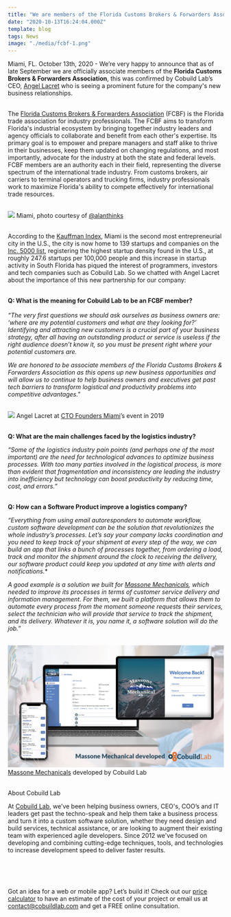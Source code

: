 ```yaml
---
title: "We are members of the Florida Customs Brokers & Forwarders Association!"
date: "2020-10-13T16:24:04.000Z"
template: blog
tags: News
image: "./media/fcbf-1.png"
---
```


Miami, FL. October 13th, 2020 - We’re very happy to announce that as of late September we are officially associate members of the **Florida Customs Brokers & Forwarders Association**, this was confirmed  by Cobuild Lab’s CEO, <a target="_blank" href="https://www.linkedin.com/in/alacret">    Angel Lacret</a> who is seeing a prominent future for the company's new business relationships. <br> </br>

The <a target="_blank" href="https://ww2.fcbf.com/">    Florida Customs Brokers & Forwarders Association</a> (FCBF) is the Florida trade association for industry professionals. The FCBF aims to transform Florida's industrial ecosystem by bringing together industry leaders and agency officials to collaborate and benefit from each other's expertise.  Its primary goal is to empower and prepare managers and staff alike to thrive in their businesses, keep them updated on changing regulations, and most importantly, advocate for the industry at both the state and federal levels. FCBF members are an authority each in their field, representing the diverse spectrum of the international trade industry. From customs brokers, air carriers to terminal operators and trucking firms, industry professionals work to maximize Florida's ability to compete effectively for international trade resources. <br> </br>

<img src="./media/fcbf-2.png">
<title-6 align="centered">Miami, photo courtesy of <a target="_blank" href="https://alanthinks.com/">    @alanthinks</a></title-6> <br> </br>

According to the <a target="_blank" href="https://indicators.kauffman.org/">    Kauffman Index</a>, Miami is the second most entrepreneurial city in the U.S., the city is now home to 139 startups and companies on the <a target="_blank" href="https://www.inc.com/inc5000/2019/top-private-companies-2019-inc5000.html">    Inc. 5000 list</a>, registering the highest startup density found in the U.S., at roughly 247.6 startups per 100,000 people and this increase in startup activity in South Florida has piqued the interest of programmers, investors and tech companies such as Cobuild Lab. So we chatted with Angel Lacret about the importance of this new partnership for our company: <br> </br>


**Q: What is the meaning for Cobuild Lab to be an FCBF member?** <br> </br>
*“The very first questions we should ask ourselves as business owners are: ‘where are my potential customers and what are they looking for?’ Identifying and attracting new customers is a crucial part of your business strategy, after all having an outstanding product or service is useless if the right audience doesn’t know it, so you must be present right where your potential customers are.* 

*We are honored to be associate members of the Florida Customs Brokers & Forwarders Association as this opens up new business opportunities and will allow us to continue  to help business owners and executives get past tech barriers to transform logistical and productivity problems into competitive advantages."* <br> </br>

<img src="./media/fcbf-3.png">
<title-6 align="centered">Angel Lacret at <a target="_blank" href="https://cobuildlab.com/blog/cobuild-lab-was-sponsor-of-the-cto-founders-miami-event/">   CTO Founders Miami</a>’s event in 2019</a></title-6> <br> </br>


**Q: What are the main challenges faced by the logistics industry?** 

*“Some of the logistics industry pain points (and perhaps one of the most important) are the need for technological advances to optimize business processes. With too many parties involved in the logistical process, is more than evident that fragmentation and inconsistency are leading the industry into inefficiency but technology can boost productivity by reducing time, cost, and errors.”* <br> </br>


**Q: How can a Software Product improve a logistics company?**

*“Everything from using email autoresponders to automate workflow, custom software development can be the solution that revolutionizes the whole industry’s processes. Let’s say your company lacks coordination and you need to keep track of your shipment at every step of the way, we can build an app that links a bunch of processes together, from ordering a load, track and monitor the shipment around the clock to receiving the delivery, our software product could keep you updated at any time with alerts and notifications.** 

*A good example is a solution we built for <a target="_blank" href="https://www.massonemechanical.com/">   Massone Mechanicals</a>, which needed to improve its processes in terms of customer service delivery and information management. For them, we built a platform that allows them to automate every process from the moment someone requests their services, select the technician who will provide that service to track the shipment, and its delivery. Whatever it is, you name it, a software solution will do the job.”* <br> </br>

<img src="./media/fcbf-4.jpg">
<title-6 align="centered"> <a target="_blank" href="https://cobuildlab.com/blog/3-apps-that-we-enjoyed-developing-at-cobuild-lab/">   Massone Mechanicals</a> developed by Cobuild Lab </title-6> <br> </br>


<title-5 align="left"> About Cobuild Lab </title-5>

At <a target="_blank" href="https://cobuildlab.com/">  Cobuild Lab</a>, we’ve been helping business owners, CEO's, COO’s and IT leaders get past the techno-speak and help them take a business process and turn it into a custom software solution, whether they need design and build services, technical assistance, or are looking to augment their existing team with experienced agile developers. Since 2012 we've focused on developing and combining cutting-edge techniques, tools, and technologies to increase development speed to deliver faster results. <br> </br>

<youtube-video id="5fbYxQNgJ7s&feature=emb_logo"></youtube-video>  <br> </br>

Got an idea for a web or mobile app? Let’s build it! Check out our <a target="_blank" href="https://cobuildlab.com/price-calculator/">  price calculator</a> to have an estimate of the cost of your project or email us at contact@cobuildlab.com and get a FREE online consultation. 


